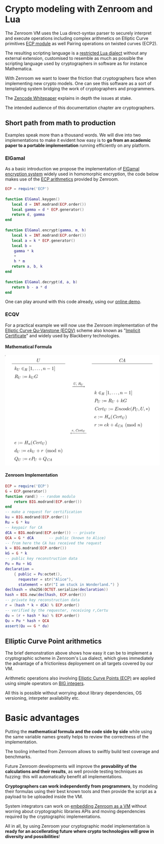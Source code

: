 # Crypto modeling with Zenroom and Lua

The Zenroom VM uses the Lua direct-syntax parser to securely interpret
and execute operations including complex arithmetics on Elliptic Curve
primitives [ECP module](lua/modules/ECP.html) as well Pairing
operations on twisted curves (ECP2).

The resulting scripting language is a [restricted Lua dialect](/lua)
without any external extension, customised to resemble as much as
possible the scripting language used by cryptographers in software as
for instance Mathematica.

With Zenroom we want to lower the friction that cryptographers face
when implementing new crypto models. One can see this software as a
sort of templating system bridging the work of cryptographers and
programmers.

The [Zencode
Whitepaper](https://files.dyne.org/zenroom/Zenroom_Whitepaper.pdf)
explains in depth the issues at stake.

The intended audience of this documentation chapter are
cryptographers.

## Short path from math to production

Examples speak more than a thousand words. We will dive into two
implementations to make it evident how easy is to **go from an
academic paper to a portable implementation** running efficiently on
any platform.

### ElGamal

As a basic introduction we propose the implementation of [ElGamal
encryption system](https://en.wikipedia.org/wiki/ElGamal_encryption)
widely used in homomorphic encryption, the code below makes use of the
[ECP arithmetics](lua/modules/ECP.html) provided by Zenroom.

```lua
ECP = require('ECP')

function ElGamal.keygen()
   local d = INT.modrand(ECP.order())
   local gamma = d * ECP.generator()
   return d, gamma
end

function ElGamal.encrypt(gamma, m, h)
   local k = INT.modrand(ECP.order())
   local a = k * ECP.generator()
   local b = 
	gamma * k
	+
	h * m
   return a, b, k
end

function ElGamal.decrypt(d, a, b)
   return b - a * d
end
```

One can play around with this code already, using our [online demo](/demo).

### ECQV

For a practical example we will now use the Zenroom implementation of
the [Elliptic Curve Qu-Vanstone
(ECQV)](https://www.secg.org/sec4-1.0.pdf) scheme also known as
"[Implicit
Certificate](https://en.wikipedia.org/wiki/Implicit_certificate)" and
widely used by Blackberry technologies.

#### Mathematical Formula

![ECQV mathematical formula](img/ecqv.png)

#### Zenroom Implementation

```lua
ECP = require('ECP')
G = ECP.generator()
function rand() -- random modulo
	return BIG.modrand(ECP.order())
end
-- make a request for certification
ku = BIG.modrand(ECP.order())
Ru = G * ku
-- keypair for CA
dCA = BIG.modrand(ECP.order()) -- private
QCA = G * dCA       -- public (known to Alice)
-- from here the CA has received the request
k = BIG.modrand(ECP.order())
kG = G * k
-- public key reconstruction data
Pu = Ru + kG
declaration =
	{ public = Pu:octet(),
      requester = str("Alice"),
      statement = str("I am stuck in Wonderland.") }
declhash = sha256(OCTET.serialize(declaration))
hash = BIG.new(declhash, ECP.order())
-- private key reconstruction data
r = (hash * k + dCA) % ECP.order()
-- verified by the requester, receiving r,Certu
du = (r + hash * ku) % ECP.order()
Qu = Pu * hash + QCA
assert(Qu == G * du)
```

## Elliptic Curve Point arithmetics

The brief demonstration above shows how easy it can be to implement a
cryptographic scheme in Zenroom's Lua dialect, which gives immediately
the advantage of a frictionless deployement on all targets covered by
our VM.

Arithmetic operations also involving [Elliptic Curve Points
(ECP)](/lua/modules/ECP.html) are applied using simple operators on
[BIG integers](/lua/modules/BIG.html).

All this is possible without worrying about library dependencies, OS
versioning, interpeter availability etc.

# Basic advantages

Putting the **mathematical formula and the code side by side** while using
the same variable names greatly helps to review the correctness of the
implementation.

The tooling inherited from Zenroom allows to swiftly build test
coverage and benchmarks.

Future Zenroom developments will improve the **provability of the
calculations and their results**, as well provide testing techniques as
fuzzing: this will automatically benefit all implementations.

**Cryptographers can work independently from programmers**, by modeling
their formulas using their best known tools and then provide the
script as a payload to be uploaded inside the VM.

System integrators can work on [embedding Zenroom as a VM](/wiki/how-to-embed)
without worring about cryptographic libraries APIs and moving
dependencies required by the cryptographic implementations.

All in all, by using Zenroom your cryptographic model implementation
is **ready for an accellerating future where crypto technologies will
grow in diversity and possibilities**!


